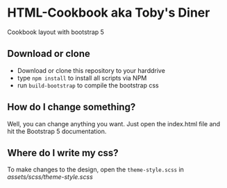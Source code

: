 # HTML-Cookbook aka Toby's Diner
Cookbook layout with bootstrap 5

## Download or clone
- Download or clone this repository to your harddrive
- type `npm install` to install all scripts via NPM
- run `build-bootstrap` to compile the bootstrap css

## How do I change something?
Well, you can change anything you want. Just open the index.html file and hit the Bootstrap 5 documentation.

## Where do I write my css?
To make changes to the design, open the `theme-style.scss` in *assets/scss/theme-style.scss*

